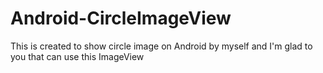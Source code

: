 # Android-CircleImageView

This is created to show circle image on Android by myself and I'm glad to you that can use this ImageView
